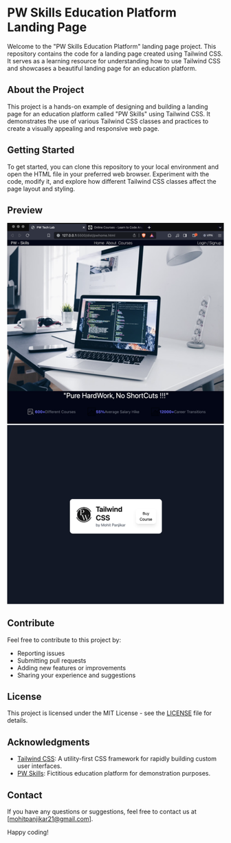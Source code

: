 # PW Skills Education Platform Landing Page

Welcome to the "PW Skills Education Platform" landing page project. This repository contains the code for a landing page created using Tailwind CSS. It serves as a learning resource for understanding how to use Tailwind CSS and showcases a beautiful landing page for an education platform.

## About the Project

This project is a hands-on example of designing and building a landing page for an education platform called "PW Skills" using Tailwind CSS. It demonstrates the use of various Tailwind CSS classes and practices to create a visually appealing and responsive web page.

## Getting Started

To get started, you can clone this repository to your local environment and open the HTML file in your preferred web browser. Experiment with the code, modify it, and explore how different Tailwind CSS classes affect the page layout and styling.

## Preview

![PW Skills Landing Page](https://github.com/Mohitpanjikar/LearningTailwindCSS/blob/main/websiteimg1.png)
![PW Skills Landing Page](https://github.com/Mohitpanjikar/LearningTailwindCSS/blob/main/websiteimg2.png)

## Contribute

Feel free to contribute to this project by:

- Reporting issues
- Submitting pull requests
- Adding new features or improvements
- Sharing your experience and suggestions

## License

This project is licensed under the MIT License - see the [LICENSE](LICENSE) file for details.

## Acknowledgments

- [Tailwind CSS](https://tailwindcss.com/): A utility-first CSS framework for rapidly building custom user interfaces.
- [PW Skills](https://www.pwskills.com/): Fictitious education platform for demonstration purposes.

## Contact

If you have any questions or suggestions, feel free to contact us at [mohitpanjikar21@gmail.com].

Happy coding!
